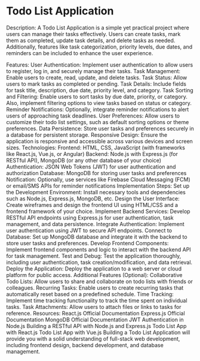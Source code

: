 # Todo List Application
Description:
A Todo List Application is a simple yet practical project where users can manage their tasks effectively. Users can create tasks, mark them as completed, update task details, and delete tasks as needed. Additionally, features like task categorization, priority levels, due dates, and reminders can be included to enhance the user experience.

Features:
User Authentication: Implement user authentication to allow users to register, log in, and securely manage their tasks.
Task Management: Enable users to create, read, update, and delete tasks.
Task Status: Allow users to mark tasks as completed or pending.
Task Details: Include fields for task title, description, due date, priority level, and category.
Task Sorting and Filtering: Enable users to sort tasks by due date, priority, or category. Also, implement filtering options to view tasks based on status or category.
Reminder Notifications: Optionally, integrate reminder notifications to alert users of approaching task deadlines.
User Preferences: Allow users to customize their todo list settings, such as default sorting options or theme preferences.
Data Persistence: Store user tasks and preferences securely in a database for persistent storage.
Responsive Design: Ensure the application is responsive and accessible across various devices and screen sizes.
Technologies:
Frontend: HTML, CSS, JavaScript (with frameworks like React.js, Vue.js, or Angular)
Backend: Node.js with Express.js (for RESTful API), MongoDB (or any other database of your choice)
Authentication: JSON Web Tokens (JWT) for user authentication and authorization
Database: MongoDB for storing user tasks and preferences
Notification: Optionally, use services like Firebase Cloud Messaging (FCM) or email/SMS APIs for reminder notifications
Implementation Steps:
Set up the Development Environment: Install necessary tools and dependencies such as Node.js, Express.js, MongoDB, etc.
Design the User Interface: Create wireframes and design the frontend UI using HTML/CSS and a frontend framework of your choice.
Implement Backend Services: Develop RESTful API endpoints using Express.js for user authentication, task management, and data persistence.
Integrate Authentication: Implement user authentication using JWT to secure API endpoints.
Connect to Database: Set up MongoDB database and integrate it with the backend to store user tasks and preferences.
Develop Frontend Components: Implement frontend components and logic to interact with the backend API for task management.
Test and Debug: Test the application thoroughly, including user authentication, task creation/modification, and data retrieval.
Deploy the Application: Deploy the application to a web server or cloud platform for public access.
Additional Features (Optional):
Collaborative Todo Lists: Allow users to share and collaborate on todo lists with friends or colleagues.
Recurring Tasks: Enable users to create recurring tasks that automatically reset based on a predefined schedule.
Time Tracking: Implement time tracking functionality to track the time spent on individual tasks.
Task Attachments: Allow users to attach files or links to tasks for reference.
Resources:
React.js Official Documentation
Express.js Official Documentation
MongoDB Official Documentation
JWT Authentication in Node.js
Building a RESTful API with Node.js and Express.js
Todo List App with React.js
Todo List App with Vue.js
Building a Todo List Application will provide you with a solid understanding of full-stack web development, including frontend design, backend development, and database management.